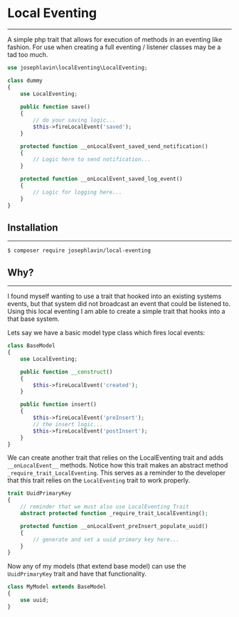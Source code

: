 # Local Eventing
--------------------------

A simple php trait that allows for execution of methods in an eventing like fashion.  For use when creating a full eventing / listener classes may be a tad too much.

```php
use josephlavin\localEventing\LocalEventing;

class dummy
{
    use LocalEventing;
    
    public function save()
    {
        // do your saving logic...
        $this->fireLocalEvent('saved');
    }

    protected function __onLocalEvent_saved_send_notification()
    {
        // Logic here to send notification...
    }

    protected function __onLocalEvent_saved_log_event()
    {
        // Logic for logging here...
    }
}
```

## Installation
-------------------------

```
$ composer require josephlavin/local-eventing
```

## Why?
-------------------------

I found myself wanting to use a trait that hooked into an existing systems events, but that system did not broadcast an event that could be listened to.  Using this local eventing I am able to create a simple trait that hooks into a that base system.

Lets say we have a basic model type class which fires local events:

```php
class BaseModel
{
    use LocalEventing;

    public function __construct()
    {
        $this->fireLocalEvent('created');
    }

    public function insert()
    {
        $this->fireLocalEvent('preInsert');
        // the insert logic...
        $this->fireLocalEvent('postInsert');
    }
}
```

We can create another trait that relies on the LocalEventing trait and adds `__onLocalEvent__` methods.  Notice how this trait makes an abstract method `_require_trait_LocalEventing`.  This serves as a reminder to the developer that this trait relies on the `LocalEventing` trait to work properly.

```php
trait UuidPrimaryKey
{
    // reminder that we must also use LocalEventing Trait
    abstract protected function _require_trait_LocalEventing();

    protected function __onLocalEvent_preInsert_populate_uuid()
    {
        // generate and set a uuid primary key here...
    }
}
```

Now any of my models (that extend base model) can use the `UuidPrimaryKey` trait and have that functionality.

```php
class MyModel extends BaseModel
{
    use uuid;
}
````
